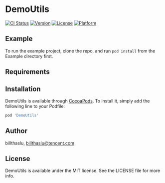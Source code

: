 # DemoUtils

[![CI Status](https://img.shields.io/travis/billthaslu/DemoUtils.svg?style=flat)](https://travis-ci.org/billthaslu/DemoUtils)
[![Version](https://img.shields.io/cocoapods/v/DemoUtils.svg?style=flat)](https://cocoapods.org/pods/DemoUtils)
[![License](https://img.shields.io/cocoapods/l/DemoUtils.svg?style=flat)](https://cocoapods.org/pods/DemoUtils)
[![Platform](https://img.shields.io/cocoapods/p/DemoUtils.svg?style=flat)](https://cocoapods.org/pods/DemoUtils)

## Example

To run the example project, clone the repo, and run `pod install` from the Example directory first.

## Requirements

## Installation

DemoUtils is available through [CocoaPods](https://cocoapods.org). To install
it, simply add the following line to your Podfile:

```ruby
pod 'DemoUtils'
```

## Author

billthaslu, billthaslu@tencent.com

## License

DemoUtils is available under the MIT license. See the LICENSE file for more info.
